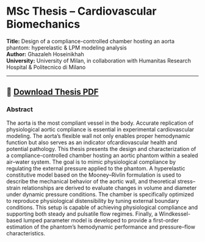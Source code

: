 # MSc Thesis – Cardiovascular Biomechanics

**Title:** Design of a compliance-controlled chamber hosting an aorta phantom: hyperelastic & LPM modeling analysis  
**Author:** Ghazaleh Hoseinikhah  
**University:** University of Milan, in collaboration with Humanitas Research Hospital & Politecnico di Milano  

---
📄 [Download Thesis PDF](./Thesis.pdf)  
---

### Abstract
  

 The aorta is the most compliant vessel in the body. Accurate replication of physiological aortic compliance is essential in experimental cardiovascular modeling. The aorta’s flexible wall not only enables proper hemodynamic function but also serves as an indicator ofcardiovascular health and potential pathology.
 This thesis presents the design and characterization of a compliance-controlled chamber hosting an aortic phantom within a sealed air–water system. The goal is to mimic physiological compliance by regulating the external pressure applied to the phantom. A hyperelastic constitutive model based on the Mooney–Rivlin formulation is used to describe the mechanical behavior of the aortic wall, and theoretical stress–strain relationships are derived to evaluate changes in volume and diameter under dynamic pressure conditions. The chamber is specifically optimized to reproduce physiological distensibility by tuning
external boundary conditions. This setup is capable of achieving physiological compliance and supporting both steady and pulsatile flow regimes. Finally, a Windkessel-based lumped parameter model is developed to provide a first-order estimation of the phantom’s hemodynamic performance and pressure–flow characteristics.
